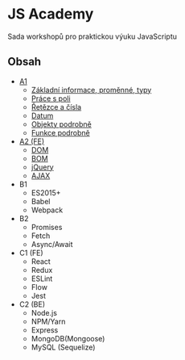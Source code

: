 # JS Academy

Sada workshopů pro praktickou výuku JavaScriptu

## Obsah
- [A1](./A1)
  - [Základní informace, proměnné, typy](./A1/general-info)
  - [Práce s poli](./A1/arrays)
  - [Řetězce a čísla](./A1/string_numbers)
  - [Datum](./A1/dates)
  - [Objekty podrobně](./A1/objects)
  - [Funkce podrobně](./A1/functions)
- [A2 (FE)](./A2)
  - [DOM](./A2/DOM)
  - [BOM](./A2/BOM)
  - [jQuery](./A2/jQuery)
  - [AJAX](./A2/AJAX)
- B1
  - ES2015+
  - Babel
  - Webpack
- B2
  - Promises
  - Fetch
  - Async/Await
- C1 (FE)
  - React
  - Redux
  - ESLint
  - Flow
  - Jest
- C2 (BE)
  - Node.js
  - NPM/Yarn
  - Express
  - MongoDB(Mongoose)
  - MySQL (Sequelize)
